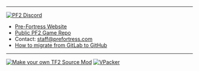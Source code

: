 
---
[![PF2 Discord](https://img.shields.io/discord/509270384659398666?label=PF2%20Discord)](https://discord.gg/ra68rM5nuE)

- [Pre-Fortress Website](https://prefortress.com)
- [Public PF2 Game Repo](https://github.com/Pre-Fortress-2/pf2/releases/latest)
- Contact: staff@prefortress.com
- [How to migrate from GitLab to GitHub](https://gist.github.com/sour-dani/c49040df542be9882aae538af1345649)

---
[![Make your own TF2 Source Mod](https://img.shields.io/static/v1?label=&message=Make%20your%20own%20TF2%20Source%20Mod&color=black&logo=steam&logoColor=FFFFFF)](https://github.com/ValveSoftware/source-sdk-2013) [![VPacker](https://img.shields.io/badge/Pack%20your%20files-VPKEdit-blue)](https://github.com/craftablescience/VPKEdit/releases)
